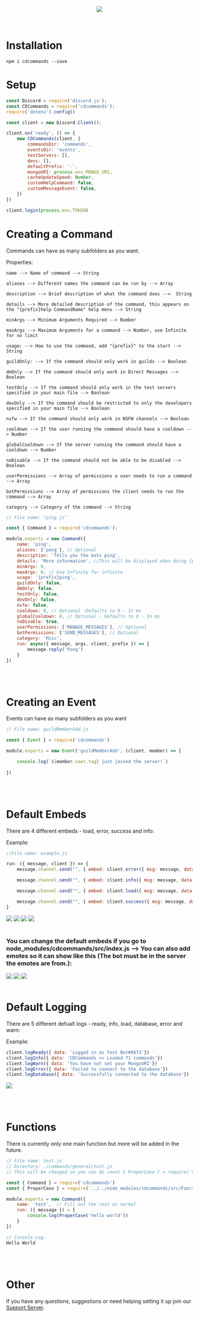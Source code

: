 <center><a href="https://www.npmjs.com/package/cdcommands"><img src ="https://nodei.co/npm/cdcommands.png"></a></center>
<br></br>

# Installation
```
npm i cdcommands --save
```


# Setup
```js
const Discord = require('discord.js');
const CDCommands = require('cdcommands');
require('dotenv').config()

const client = new Discord.Client();

client.on('ready', () => {
    new CDCommands(client, {
        commandsDir: 'commands',
        eventsDir: 'events',
        testServers: [],
        devs: [],
        defaultPrefix: '-',
        mongoURI: process.env.MONGO_URI,
        cacheUpdateSpeed: Number, 
        customHelpCommand: false,
        customMessageEvent: false,
    })
})

client.login(process.env.TOKEN)
```

# Creating a Command

Commands can have as many subfolders as you want.

Properties:
```
name --> Name of command --> String  

aliases --> Different names the command can be run by --> Array 

description --> Brief description of what the command does -->  String  

details --> More detailed description of the command, this appears on the "{prefix}help CommandName" help menu --> String 

minArgs --> Minimum Arguments Required --> Number 

maxArgs --> Maximum Arguments for a command --> Number, use Infinite for no limit

usage: --> How to use the command, add "{prefix}" to the start --> String 

guildOnly: --> If the command should only work in guilds --> Boolean  

dmOnly --> If the command should only work in Direct Messages --> Boolean  

testOnly --> If the command should only work in the test servers specified in your main file --> Boolean  

devOnly --> If the command should be restricted to only the developers specified in your main file --> Boolean  

nsfw --> If the command should only work in NSFW channels --> Boolean  

cooldown --> If the user running the command should have a cooldown --> Number 

globalCooldown --> If the server running the command should have a cooldown --> Number  

noDisable --> If the command should not be able to be disabled --> Boolean  

userPermissions --> Array of permissions a user needs to run a command --> Array  

botPermissions --> Array of permissions the client needs to run the command --> Array  

category --> Category of the command --> String  
```

```js
// File name: "ping.js"

const { Command } = require('cdcommands');

module.exports = new Command({
    name: 'ping',
    aliases: ['pong'], // Optional
    description: 'Tells you the bots ping',
    details: 'More information', //This will be displayed when doing {prefix}help <Command Name>
    minArgs: 0,
    maxArgs: 0, // Use Infinity for infinite
    usage: '{prefix}ping',
    guildOnly: false,
    dmOnly: false,
    testOnly: false,
    devOnly: false,
    nsfw: false,
    cooldown: 0, // Optional -Defaults to 0 - In ms
    globalCooldown: 0, // Optional - Defaults to 0 - In ms
    noDisable: true,
    userPermissions: ['MANAGE_MESSAGES'], // Optional
    botPermissions: ['SEND_MESSAGES'], // Optional
    category: 'Misc',
    run: async({ message, args, client, prefix }) => {
        message.reply('Pong')
    }
})
```
<br></br>

# Creating an Event

Events can have as many subfolders as you want

```js
// File name: guildMemberAdd.js

const { Event } = require('cdcommands')

module.exports = new Event('guildMemberAdd', (client, member) => {

    console.log(`${member.user.tag} just joined the server!`)
    
})
```
<br></br>

# Default Embeds
There are 4 different embeds - load, error, success and info:

Example:
```js
//File name: example.js

run: ({ message, client }) => {
    message.channel.send("", { embed: client.error({ msg: message, data: 'Invalid Arguments!' })})

    message.channel.send("", { embed: client.info({ msg: message, data: 'My ping is 50ms' })})

    message.channel.send("", { embed: client.load({ msg: message, data: 'Banning member...' })})

    message.channel.send("", { embed: client.success({ msg: message, data: 'Successfully banned Exxon#0293' })})
}
```
<img src="https://tom.creativedevelopments.org/TRH_Discord_LfYaBkTeFt.png">
<img src="https://tom.creativedevelopments.org/XWE_Discord_67xrVcLyYb.png">
<img src="https://tom.creativedevelopments.org/HKO_Discord_kc1rgwMZgh.png">
<img src="https://tom.creativedevelopments.org/HIO_Discord_mfbpVKWQmo.png">
<br></br>

### You can change the default embeds if you go to node_modules/cdcommands/src/index.js --> You can also add emotes so it can show like this (The bot must be in the server the emotes are from.):
<img src="https://tom.creativedevelopments.org/NCW_Discord_RXhMQeJ2EV.png">
<img src="https://tom.creativedevelopments.org/DUV_Discord_w5nstRebUr.png">
<img src="https://tom.creativedevelopments.org/IKM_Discord_kHl2IfnSvY.png">
<br></br>

# Default Logging
There are 5 different defualt logs - ready, info, load, database, error and warn:

Example:
```js
client.logReady({ data: 'Logged in as Test Bot#8673'})
client.logInfo({ data: 'CDCommands >> Loaded 71 commands'})
client.logWarn({ data: 'You have not set your MongoURI'})
client.logError({ data: 'Failed to connect to the database'})
client.logDatabase({ data: 'Successfully connected to the database'})
```
<img src="https://tom.creativedevelopments.org/GDQ_cmd_Ucmvrpl3Ur.png">

<br></br>

# Functions

There is currently only one main function but more will be added in the future. 

```js
// File name: test.js
// Directory: ./commands/general/test.js
// This will be changed so you can do const { ProperCase } = require('cdcommands') soon.

const { Command } = require('cdcommands')
const { ProperCase } = require('../../node_modules/cdcommands/src/Functions')

module.exports = new Command({
    name: 'test',  // Fill out the rest as normal
    run: ({ message }) = { 
        console.log(ProperCase('hello world')) 
    }
})

// Console Log:
Hello World
```
<br></br>

# Other
If you have any questions, suggestions or need helping setting it up join our [Support Server](https://discord.gg/jUNbV5u). 
